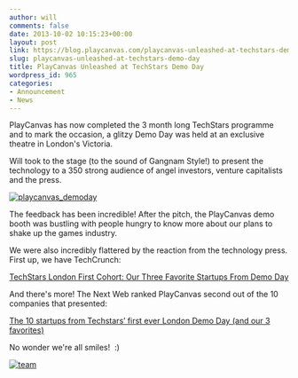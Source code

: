 ```yaml
---
author: will
comments: false
date: 2013-10-02 10:15:23+00:00
layout: post
link: https://blog.playcanvas.com/playcanvas-unleashed-at-techstars-demo-day/
slug: playcanvas-unleashed-at-techstars-demo-day
title: PlayCanvas Unleashed at TechStars Demo Day
wordpress_id: 965
categories:
- Announcement
- News
---
```


PlayCanvas has now completed the 3 month long TechStars programme and to mark the occasion, a glitzy Demo Day was held at an exclusive theatre in London's Victoria.

Will took to the stage (to the sound of Gangnam Style!) to present the technology to a 350 strong audience of angel investors, venture capitalists and the press.


[![playcanvas_demoday](https://blog.playcanvas.com/wp-content/uploads/2013/10/playcanvas_demoday.jpg)](http://blog.playcanvas.com/wp-content/uploads/2013/10/playcanvas_demoday.jpg)




The feedback has been incredible! After the pitch, the PlayCanvas demo booth was bustling with people hungry to know more about our plans to shake up the games industry.




We were also incredibly flattered by the reaction from the technology press. First up, we have TechCrunch:




[TechStars London First Cohort: Our Three Favorite Startups From Demo Day](http://techcrunch.com/2013/09/27/techstars-london-top-pick/)




And there's more! The Next Web ranked PlayCanvas second out of the 10 companies that presented:




[The 10 startups from Techstars’ first ever London Demo Day (and our 3 favorites)](http://thenextweb.com/insider/2013/09/27/the-10-techstars-demo-day-startups-and-our-3-favorites/?fromcat=all)




No wonder we're all smiles!  :)




[![team](https://blog.playcanvas.com/wp-content/uploads/2013/10/team.jpg)](http://blog.playcanvas.com/wp-content/uploads/2013/10/team.jpg)
